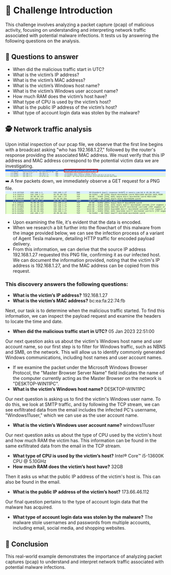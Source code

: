 # 🚀 Challenge Introduction

This challenge involves analyzing a packet capture (pcap) of malicious activity, focusing on understanding and interpreting network traffic associated with potential malware infections. It tests us by answering the following questions on the analysis.

## 👋 Questions to answer

- When did the malicious traffic start in UTC?
- What is the victim’s IP address?
- What is the victim’s MAC address? 
- What is the victim’s Windows host name?
- What is the victim’s Windows user account name?
- How much RAM does the victim’s host have?
- What type of CPU is used by the victim’s host?
- What is the public IP address of the victim’s host?
- What type of account login data was stolen by the malware?

## 🕵️ Network traffic analysis

Upon initial inspection of our pcap file, we observe that the first line begins with a broadcast asking "who has 192.168.1.27," followed by the router's response providing the associated MAC address. We must verify that this IP address and MAC address correspond to the potential victim data we are investigating.
![img1.png](https://github.com/ETEKTrooper/wireshark_analysis/blob/main/img1.png?raw=true)
➡️ A few packets down, we immediately observe a GET request for a PNG file.
![img2.png](https://github.com/ETEKTrooper/wireshark_analysis/blob/main/img2.png?raw=true)
- Upon examining the file, it's evident that the data is encoded.
- When we research a bit further into the flowchart of this malware from the image provided below, we can see the infection process of a variant of Agent Tesla malware, detailing HTTP traffic for encoded payload delivery.
- From this information, we can derive that the source IP address 192.168.1.27 requested this PNG file, confirming it as our infected host. We can document the information provided, noting that the victim's IP address is 192.168.1.27, and the MAC address can be copied from this request.

### This discovery answers the following questions: 

- **What is the victim’s IP address?** 192.168.1.27
- **What is the victim’s MAC address?** bc:ea:fa:22:74:fb

Next, our task is to determine when the malicious traffic started. To find this information, we can inspect the payload request and examine the headers to locate the time and date.

- **When did the malicious traffic start in UTC?** 05 Jan 2023 22:51:00

Our next question asks us about the victim's Windows host name and user account name, so our first step is to filter for Windows traffic, such as NBNS and SMB, on the network. This will allow us to identify commonly generated Windows communications, including host names and user account names.

- If we examine the packet under the Microsoft Windows Browser Protocol, the "Master Browser Server Name" field indicates the name of the computer currently acting as the Master Browser on the network is "DESKTOP-WIN11PC".
- **What is the victim’s Windows host name?** DESKTOP-WIN11PC

Our next question is asking us to find the victim's Windows user name. To do this, we look at SMTP traffic, and by following the TCP stream, we can see exfiltrated data from the email includes the infected PC's username, "Windows11user," which we can use as the user account name.

- **What is the victim’s Windows user account name?** windows11user

Our next question asks us about the type of CPU used by the victim's host and how much RAM the victim has. This information can be found in the same exfiltrated data from the email in the TCP stream.

- **What type of CPU is used by the victim’s host?** Intel® Core™ i5-13600K CPU @ 5.10GHz
- **How much RAM does the victim’s host have?** 32GB

Then it asks us what the public IP address of the victim's host is. This can also be found in the email.

- **What is the public IP address of the victim’s host?** 173.66.46.112

Our final question pertains to the type of account login data that the malware has acquired.

- **What type of account login data was stolen by the malware?** The malware stole usernames and passwords from multiple accounts, including email, social media, and shopping websites.

## 🏁 Conclusion

This real-world example demonstrates the importance of analyzing packet captures (pcap) to understand and interpret network traffic associated with potential malware infections.


